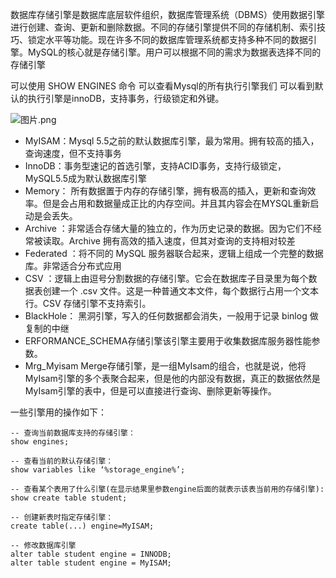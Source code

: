 数据库存储引擎是数据库底层软件组织，数据库管理系统（DBMS）使用数据引擎进行创建、查询、更新和删除数据。不同的存储引擎提供不同的存储机制、索引技巧、锁定水平等功能。现在许多不同的数据库管理系统都支持多种不同的数据引擎。MySQL的核心就是存储引擎。用户可以根据不同的需求为数据表选择不同的存储引擎

可以使用 SHOW ENGINES 命令 可以查看Mysql的所有执行引擎我们 可以看到默认的执行引擎是innoDB，支持事务，行级锁定和外键。

![图片.png](https://upload-images.jianshu.io/upload_images/26868451-5c7eec1e8a27db7b.png?imageMogr2/auto-orient/strip%7CimageView2/2/w/1240)

- MyISAM：Mysql 5.5之前的默认数据库引擎，最为常用。拥有较高的插入，查询速度，但不支持事务
- InnoDB：事务型速记的首选引擎，支持ACID事务，支持行级锁定，MySQL5.5成为默认数据库引擎
- Memory： 所有数据置于内存的存储引擎，拥有极高的插入，更新和查询效率。但是会占用和数据量成正比的内存空间。并且其内容会在MYSQL重新启动是会丢失。
- Archive ：非常适合存储大量的独立的，作为历史记录的数据。因为它们不经常被读取。Archive 拥有高效的插入速度，但其对查询的支持相对较差
- Federated ：将不同的 MySQL 服务器联合起来，逻辑上组成一个完整的数据库。非常适合分布式应用
- CSV ：逻辑上由逗号分割数据的存储引擎。它会在数据库子目录里为每个数据表创建一个 .csv 文件。这是一种普通文本文件，每个数据行占用一个文本行。CSV 存储引擎不支持索引。
- BlackHole： 黑洞引擎，写入的任何数据都会消失，一般用于记录 binlog 做复制的中继
- ERFORMANCE_SCHEMA存储引擎该引擎主要用于收集数据库服务器性能参数。
- Mrg_Myisam Merge存储引擎，是一组MyIsam的组合，也就是说，他将MyIsam引擎的多个表聚合起来，但是他的内部没有数据，真正的数据依然是MyIsam引擎的表中，但是可以直接进行查询、删除更新等操作。

一些引擎用的操作如下：

~~~mysql
-- 查询当前数据库支持的存储引擎：
show engines;
 
-- 查看当前的默认存储引擎：
show variables like ‘%storage_engine%’;

-- 查看某个表用了什么引擎(在显示结果里参数engine后面的就表示该表当前用的存储引擎): 
show create table student; 
 
-- 创建新表时指定存储引擎：
create table(...) engine=MyISAM;
 
-- 修改数据库引擎
alter table student engine = INNODB;
alter table student engine = MyISAM;
~~~



